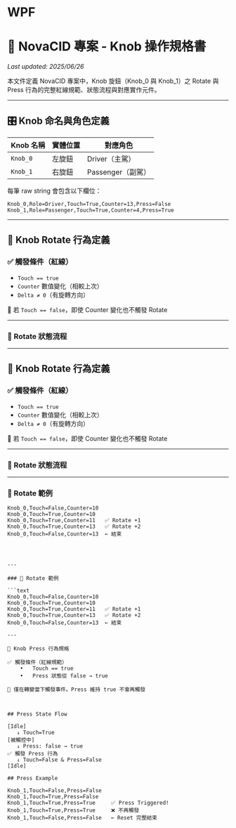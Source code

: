 # WPF

# 🧭 NovaCID 專案 - Knob 操作規格書

_Last updated: 2025/06/26_

本文件定義 NovaCID 專案中，Knob 旋鈕（Knob_0 與 Knob_1）之 Rotate 與 Press 行為的完整紅線規範、狀態流程與對應實作元件。

---

## 🎛 Knob 命名與角色定義

| Knob 名稱 | 實體位置   | 對應角色     |
|-----------|------------|--------------|
| `Knob_0`  | 左旋鈕     | Driver（主駕）|
| `Knob_1`  | 右旋鈕     | Passenger（副駕）|

每筆 raw string 會包含以下欄位：
```
Knob_0,Role=Driver,Touch=True,Counter=13,Press=False
Knob_1,Role=Passenger,Touch=True,Counter=4,Press=True
```
---

## 🔁 Knob Rotate 行為定義

### ✅ 觸發條件（紅線）

- `Touch == true`
- `Counter` 數值變化（相較上次）
- `Delta ≠ 0`（有旋轉方向）

📌 若 `Touch == false`，即使 Counter 變化也不觸發 Rotate

---

### 🔄 Rotate 狀態流程

---

## 🔁 Knob Rotate 行為定義

### ✅ 觸發條件（紅線）

- `Touch == true`
- `Counter` 數值變化（相較上次）
- `Delta ≠ 0`（有旋轉方向）

📌 若 `Touch == false`，即使 Counter 變化也不觸發 Rotate

---

### 🔄 Rotate 狀態流程


---

### 🧪 Rotate 範例

```text
Knob_0,Touch=False,Counter=10
Knob_0,Touch=True,Counter=10
Knob_0,Touch=True,Counter=11   ✅ Rotate +1
Knob_0,Touch=True,Counter=13   ✅ Rotate +2
Knob_0,Touch=False,Counter=13  ← 結束




---

### 🧪 Rotate 範例

```text
Knob_0,Touch=False,Counter=10
Knob_0,Touch=True,Counter=10
Knob_0,Touch=True,Counter=11   ✅ Rotate +1
Knob_0,Touch=True,Counter=13   ✅ Rotate +2
Knob_0,Touch=False,Counter=13  ← 結束

---

🔘 Knob Press 行為規格

✅ 觸發條件（紅線規範）
	•	Touch == true
	•	Press 狀態從 false → true

📌 僅在轉變當下觸發事件。Press 維持 true 不會再觸發



## Press State Flow

[Idle]
   ↓ Touch=True
[被觸控中]
   ↓ Press: false → true
✅ 觸發 Press 行為
   ↓ Touch=False & Press=False
[Idle]

## Press Example

Knob_1,Touch=False,Press=False
Knob_1,Touch=True,Press=False
Knob_1,Touch=True,Press=True     ✅ Press Triggered!
Knob_1,Touch=True,Press=True     ❌ 不再觸發
Knob_1,Touch=False,Press=False   ← Reset 完整結束








